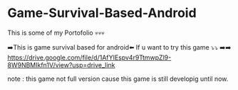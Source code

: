 # Game-Survival-Based-Android
This is some of my Portofolio 💀💀💀

➡️This is game survival based for android⬅️
If u want to try this game ⤵️⤵️
➡️➡️ https://drive.google.com/file/d/1AfYIEspv4r9TtmwpZl9-8W9NBMIkfn1V/view?usp=drive_link

note : this game not full version cause this game is still developig until now.
